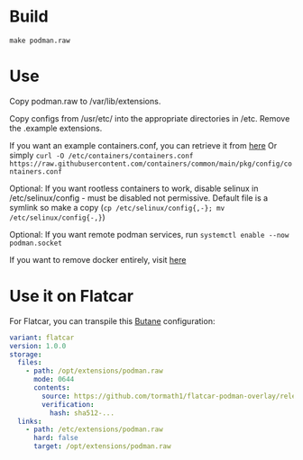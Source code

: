 # Build

```
make podman.raw
```

# Use

Copy podman.raw to /var/lib/extensions.

Copy configs from /usr/etc/ into the appropriate directories in /etc.  Remove the .example extensions.

If you want an example containers.conf, you can retrieve it from [here](https://raw.githubusercontent.com/containers/common/main/pkg/config/containers.conf)
Or simply `curl -O /etc/containers/containers.conf https://raw.githubusercontent.com/containers/common/main/pkg/config/containers.conf`

Optional: If you want rootless containers to work, disable selinux in /etc/selinux/config - must be disabled not permissive. Default file is a symlink so make a copy (`cp /etc/selinux/config{,-}; mv /etc/selinux/config{-,}`)

Optional: If you want remote podman services, run `systemctl enable --now podman.socket`

If you want to remove docker entirely, visit [here](https://github.com/goochjj/flatcar-podman-docker-torcx)

# Use it on Flatcar

For Flatcar, you can transpile this [Butane](https://www.flatcar.org/docs/latest/provisioning/config-transpiler/getting-started/) configuration:

```yaml
variant: flatcar
version: 1.0.0
storage:
  files:
    - path: /opt/extensions/podman.raw
      mode: 0644
      contents:
        source: https://github.com/tormath1/flatcar-podman-overlay/releases/download/v4.5.0/podman.raw
        verification:
          hash: sha512-...
  links:
    - path: /etc/extensions/podman.raw
      hard: false
      target: /opt/extensions/podman.raw
```
